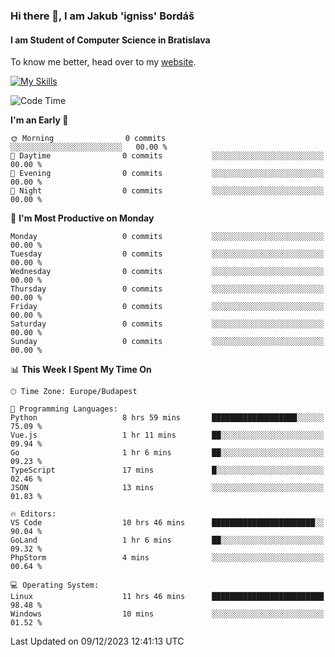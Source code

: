 ### Hi there 👋, I am Jakub 'igniss' Bordáš

#### I am Student of Computer Science in Bratislava
To know me better, head over to my [website](https://bordas.sk).

[![My Skills](https://skillicons.dev/icons?i=js,html,css,figma,svelte,java,kotlin,python,postgresql,typescript,nest,nodejs)](https://bordas.sk)


<!--START_SECTION:waka-->
![Code Time](http://img.shields.io/badge/Code%20Time-1%2C305%20hrs%202%20mins-blue)

**I'm an Early 🐤** 

```text
🌞 Morning                0 commits           ░░░░░░░░░░░░░░░░░░░░░░░░░   00.00 % 
🌆 Daytime                0 commits           ░░░░░░░░░░░░░░░░░░░░░░░░░   00.00 % 
🌃 Evening                0 commits           ░░░░░░░░░░░░░░░░░░░░░░░░░   00.00 % 
🌙 Night                  0 commits           ░░░░░░░░░░░░░░░░░░░░░░░░░   00.00 % 
```
📅 **I'm Most Productive on Monday** 

```text
Monday                   0 commits           ░░░░░░░░░░░░░░░░░░░░░░░░░   00.00 % 
Tuesday                  0 commits           ░░░░░░░░░░░░░░░░░░░░░░░░░   00.00 % 
Wednesday                0 commits           ░░░░░░░░░░░░░░░░░░░░░░░░░   00.00 % 
Thursday                 0 commits           ░░░░░░░░░░░░░░░░░░░░░░░░░   00.00 % 
Friday                   0 commits           ░░░░░░░░░░░░░░░░░░░░░░░░░   00.00 % 
Saturday                 0 commits           ░░░░░░░░░░░░░░░░░░░░░░░░░   00.00 % 
Sunday                   0 commits           ░░░░░░░░░░░░░░░░░░░░░░░░░   00.00 % 
```


📊 **This Week I Spent My Time On** 

```text
🕑︎ Time Zone: Europe/Budapest

💬 Programming Languages: 
Python                   8 hrs 59 mins       ███████████████████░░░░░░   75.09 % 
Vue.js                   1 hr 11 mins        ██░░░░░░░░░░░░░░░░░░░░░░░   09.94 % 
Go                       1 hr 6 mins         ██░░░░░░░░░░░░░░░░░░░░░░░   09.23 % 
TypeScript               17 mins             █░░░░░░░░░░░░░░░░░░░░░░░░   02.46 % 
JSON                     13 mins             ░░░░░░░░░░░░░░░░░░░░░░░░░   01.83 % 

🔥 Editors: 
VS Code                  10 hrs 46 mins      ███████████████████████░░   90.04 % 
GoLand                   1 hr 6 mins         ██░░░░░░░░░░░░░░░░░░░░░░░   09.32 % 
PhpStorm                 4 mins              ░░░░░░░░░░░░░░░░░░░░░░░░░   00.64 % 

💻 Operating System: 
Linux                    11 hrs 46 mins      █████████████████████████   98.48 % 
Windows                  10 mins             ░░░░░░░░░░░░░░░░░░░░░░░░░   01.52 % 
```


 Last Updated on 09/12/2023 12:41:13 UTC
<!--END_SECTION:waka-->
